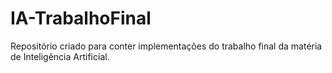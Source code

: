 # IA-TrabalhoFinal
Repositório criado para conter implementações do trabalho final da matéria de Inteligência Artificial.
